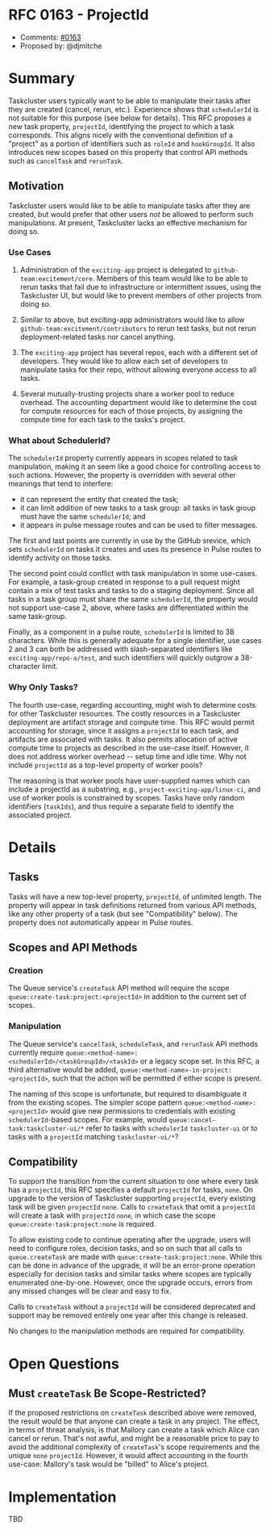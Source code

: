 # RFC 0163 - ProjectId
* Comments: [#0163](https://github.com/taskcluster/taskcluster-rfcs/pull/163)
* Proposed by: @djmitche

# Summary

Taskcluster users typically want to be able to manipulate their tasks after they are created (cancel, rerun, etc.).
Experience shows that `schedulerId` is not suitable for this purpose (see below for details).
This RFC proposes a new task property, `projectId`, identifying the project to which a task corresponds.
This aligns nicely with the conventional definition of a "project" as a portion of identifiers such as `roleId` and `hookGroupId`.
It also introduces new scopes based on this property that control API methods such as `cancelTask` and `rerunTask`.

## Motivation

Taskcluster users would like to be able to manipulate tasks after they are created, but would prefer that other users *not* be allowed to perform such manipulations.
At present, Taskcluster lacks an effective mechanism for doing so.

### Use Cases

1. Administration of the `exciting-app` project is delegated to `github-team:excitement/core`.
   Members of this team would like to be able to rerun tasks that fail due to infrastructure or intermittent issues, using the Taskcluster UI, but would like to prevent members of other projects from doing so.

2. Similar to above, but exciting-app administrators would like to allow `github-team:excitement/contributors` to rerun test tasks, but not rerun deployment-related tasks nor cancel anything.

3. The `exciting-app` project has several repos, each with a different set of developers.
   They would like to allow each set of developers to manipulate tasks for their repo, without allowing everyone access to all tasks.

4. Several mutually-trusting projects share a worker pool to reduce overhead.
   The accounting department would like to determine the cost for compute resources for each of those projects, by assigning the compute time for each task to the tasks's project.

### What about SchedulerId?

The `schedulerId` property currently appears in scopes related to task manipulation, making it an seem like a good choice for controlling access to such actions.
However, the property is overridden with several other meanings that tend to interfere:

* it can represent the entity that created the task;
* it can limit addition of new tasks to a task group: all tasks in task group must have the same `schedulerId`; and
* it appears in pulse message routes and can be used to filter messages.

The first and last points are currently in use by the GitHub srevice, which sets `schedulerId` on tasks it creates and uses its presence in Pulse routes to identify activity on those tasks.

The second point could conflict with task manipulation in some use-cases.
For example, a task-group created in response to a pull request might contain a mix of test tasks and tasks to do a staging deployment.
Since all tasks in a task group must share the same `schedulerId`, the property would not support use-case 2, above, where tasks are differentiated within the same task-group.

Finally, as a component in a pulse route, `schedulerId` is limited to 38 characters.
While this is generally adequate for a single identifier, use cases 2 and 3 can both be addressed with slash-separated identifiers like `exciting-app/repo-a/test`, and such identifiers will quickly outgrow a 38-character limit.

### Why Only Tasks?

The fourth use-case, regarding accounting, might wish to determine costs for other Taskcluster resources.
The costly resources in a Taskcluster deployment are artifact storage and compute time.
This RFC would permit accounting for storage, since it assigns a `projectId` to each task, and artifacts are associated with tasks.
It also permits allocation of active compute time to projects as described in the use-case itself.
However, it does not address worker overhead -- setup time and idle time.
Why not include `projectId` as a top-level property of worker pools?

The reasoning is that worker pools have user-supplied names which can include a projectId as a substring, e.g., `project-exciting-app/linux-ci`, and use of worker pools is constrained by scopes.
Tasks have only random identifiers (`taskIds`), and thus require a separate field to identify the associated project.

# Details

## Tasks

Tasks will have a new top-level property, `projectId`, of unlimited length.
The property will appear in task definitions returned from various API methods, like any other property of a task (but see "Compatibility" below).
The property does not automatically appear in Pulse routes.

## Scopes and API Methods

### Creation

The Queue service's `createTask` API method will require the scope `queue:create-task:project:<projectId>` in addition to the current set of scopes.

### Manipulation

The Queue service's `cancelTask`, `scheduleTask`, and `rerunTask` API methods currently require `queue:<method-name>:<schedulerId>/<taskGroupId>/<taskId>` or a legacy scope set.
In this RFC, a third alternative would be added, `queue:<method-name>-in-project:<projectId>`, such that the action will be permitted if either scope is present.

The naming of this scope is unfortunate, but required to disambiguate it from the existing scopes.
The simpler scope pattern `queue:<method-name>:<projectId>` would give new permissions to credentials with existing `schedulerId`-based scopes.
For example, would `queue:cancel-task:taskcluster-ui/*` refer to tasks with `schedulerId` `taskcluster-ui` or to tasks with a `projectId` matching `taskcluster-ui/*`?

## Compatibility

To support the transition from the current situation to one where every task has a `projectId`, this RFC specifies a default `projectId` for tasks, `none`.
On upgrade to the version of Taskcluster supporting `projectId`, every existing task will be given `projectId` `none`.
Calls to `createTask` that omit a `projectId` will create a task with `projectId` `none`, in which case the scope `queue:create-task:project:none` *is* required.

To allow existing code to continue operating after the upgrade, users will need to configure roles, decision tasks, and so on such that all calls to `queue.createTask` are made with `queue:create-task:project:none`.
While this can be done in advance of the upgrade, it will be an error-prone operation especially for decision tasks and similar tasks where scopes are typically enumerated one-by-one.
However, once the upgrade occurs, errors from any missed changes will be clear and easy to fix.

Calls to `createTask` without a `projectId` will be considered deprecated and support may be removed entirely one year after this change is released.

No changes to the manipulation methods are required for compatibility.

# Open Questions

## Must `createTask` Be Scope-Restricted?

If the proposed restrictions on `createTask` described above were removed, the result would be that anyone can create a task in any project.
The effect, in terms of threat analysis, is that Mallory can create a task which Alice can cancel or rerun.
That's not awful, and might be a reasonable price to pay to avoid the additional complexity of `createTask`'s scope requirements and the unique `none` `projectId`.
However, it would affect accounting in the fourth use-case: Mallory's task would be "billed" to Alice's project.

# Implementation

TBD
<!--
<Once the RFC is decided, these links will provide readers a way to track the
implementation through to completion, and to know if they are running a new
enough version to take advantage of this change.  It's fine to update this
section using short PRs or pushing directly to master after the RFC is
decided>

* <link to tracker bug, issue, etc.>
* <...>
* Implemented in Taskcluster version ...
-->
